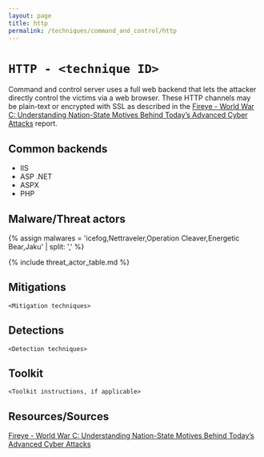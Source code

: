 ```yaml
---
layout: page
title: http
permalink: /techniques/command_and_control/http
---
```




# `HTTP - <technique ID>`

Command and control server uses a full web backend that lets the attacker directly control the victims via a web browser. These HTTP channels may be plain-text or encrypted with SSL as described in the [Fireye - World War C: Understanding Nation-State Motives Behind Today’s Advanced Cyber Attacks](https://github.com/CyberMonitor/APT_CyberCriminal_Campagin_Collections/blob/master/2013/fireeye-wwc-report.pdf) report. 

## Common backends

* IIS
* ASP .NET
* ASPX
* PHP

## Malware/Threat actors

{% assign malwares = 'icefog,Nettraveler,Operation Cleaver,Energetic Bear,Jaku' | split: ',' %}

{% include threat_actor_table.md %}

## Mitigations

`<Mitigation techniques>`

## Detections

`<Detection techniques>`

## Toolkit

`<Toolkit instructions, if applicable>`

## Resources/Sources

[Fireye - World War C: Understanding Nation-State Motives Behind Today’s Advanced Cyber Attacks](https://github.com/CyberMonitor/APT_CyberCriminal_Campagin_Collections/blob/master/2013/fireeye-wwc-report.pdf)
